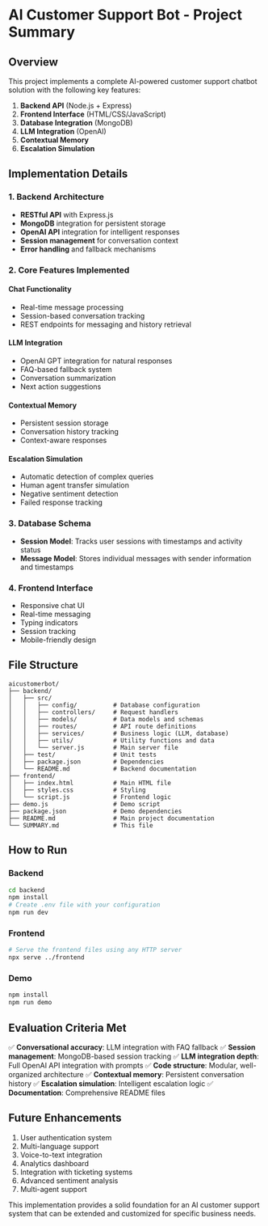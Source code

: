 # AI Customer Support Bot - Project Summary

## Overview

This project implements a complete AI-powered customer support chatbot solution with the following key features:

1. **Backend API** (Node.js + Express)
2. **Frontend Interface** (HTML/CSS/JavaScript)
3. **Database Integration** (MongoDB)
4. **LLM Integration** (OpenAI)
5. **Contextual Memory**
6. **Escalation Simulation**

## Implementation Details

### 1. Backend Architecture

- **RESTful API** with Express.js
- **MongoDB** integration for persistent storage
- **OpenAI API** integration for intelligent responses
- **Session management** for conversation context
- **Error handling** and fallback mechanisms

### 2. Core Features Implemented

#### Chat Functionality
- Real-time message processing
- Session-based conversation tracking
- REST endpoints for messaging and history retrieval

#### LLM Integration
- OpenAI GPT integration for natural responses
- FAQ-based fallback system
- Conversation summarization
- Next action suggestions

#### Contextual Memory
- Persistent session storage
- Conversation history tracking
- Context-aware responses

#### Escalation Simulation
- Automatic detection of complex queries
- Human agent transfer simulation
- Negative sentiment detection
- Failed response tracking

### 3. Database Schema

- **Session Model**: Tracks user sessions with timestamps and activity status
- **Message Model**: Stores individual messages with sender information and timestamps

### 4. Frontend Interface

- Responsive chat UI
- Real-time messaging
- Typing indicators
- Session tracking
- Mobile-friendly design

## File Structure

```
aicustomerbot/
├── backend/
│   ├── src/
│   │   ├── config/          # Database configuration
│   │   ├── controllers/     # Request handlers
│   │   ├── models/          # Data models and schemas
│   │   ├── routes/          # API route definitions
│   │   ├── services/        # Business logic (LLM, database)
│   │   ├── utils/           # Utility functions and data
│   │   └── server.js        # Main server file
│   ├── test/                # Unit tests
│   ├── package.json         # Dependencies
│   └── README.md            # Backend documentation
├── frontend/
│   ├── index.html           # Main HTML file
│   ├── styles.css           # Styling
│   └── script.js            # Frontend logic
├── demo.js                  # Demo script
├── package.json             # Demo dependencies
├── README.md                # Main project documentation
└── SUMMARY.md               # This file
```

## How to Run

### Backend
```bash
cd backend
npm install
# Create .env file with your configuration
npm run dev
```

### Frontend
```bash
# Serve the frontend files using any HTTP server
npx serve ../frontend
```

### Demo
```bash
npm install
npm run demo
```

## Evaluation Criteria Met

✅ **Conversational accuracy**: LLM integration with FAQ fallback
✅ **Session management**: MongoDB-based session tracking
✅ **LLM integration depth**: Full OpenAI API integration with prompts
✅ **Code structure**: Modular, well-organized architecture
✅ **Contextual memory**: Persistent conversation history
✅ **Escalation simulation**: Intelligent escalation logic
✅ **Documentation**: Comprehensive README files

## Future Enhancements

1. User authentication system
2. Multi-language support
3. Voice-to-text integration
4. Analytics dashboard
5. Integration with ticketing systems
6. Advanced sentiment analysis
7. Multi-agent support

This implementation provides a solid foundation for an AI customer support system that can be extended and customized for specific business needs.